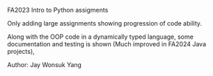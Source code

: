 FA2023 Intro to Python assigments

Only adding large assignments showing progression of code ability.

Along with the OOP code in a dynamically typed language, some documentation and testing is shown (Much improved in FA2024 Java projects),

Author: Jay Wonsuk Yang
